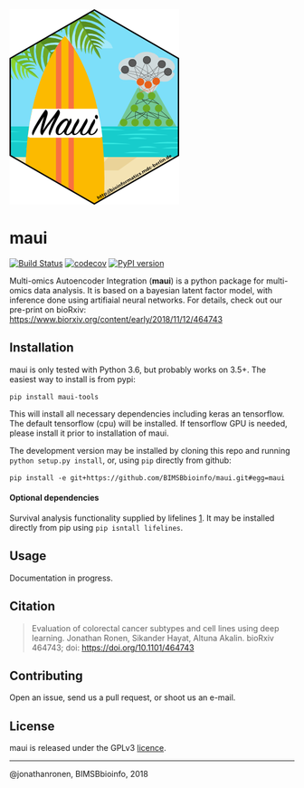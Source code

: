 <div align="left">
	<img src="hex-maui.png" alt="maui">
</div>

# maui

[![Build Status](https://travis-ci.com/BIMSBbioinfo/maui.svg?branch=master)](https://travis-ci.com/BIMSBbioinfo/maui)  [![codecov](https://codecov.io/gh/bimsbbioinfo/maui/branch/master/graph/badge.svg)](https://codecov.io/gh/bimsbbioinfo/maui) [![PyPI version](https://badge.fury.io/py/maui-tools.svg)](https://badge.fury.io/py/maui-tools)



Multi-omics Autoencoder Integration (**maui**) is a python package for multi-omics data analysis. It is based on a bayesian latent factor model, with inference done using artifiaial neural networks. For details, check out our pre-print on bioRxiv: https://www.biorxiv.org/content/early/2018/11/12/464743

## Installation

maui is only tested with Python 3.6, but probably works on 3.5+. The easiest way to install is from pypi:

	pip install maui-tools

This will install all necessary dependencies including keras an tensorflow. The default tensorflow (cpu) will be installed. If tensorflow GPU is needed, please install it prior to installation of maui.

The development version may be installed by cloning this repo and running `python setup.py install`, or, using `pip` directly from github:

	pip install -e git+https://github.com/BIMSBbioinfo/maui.git#egg=maui


#### Optional dependencies

Survival analysis functionality supplied by lifelines [1]. It may be installed directly from pip using `pip isntall lifelines`.

## Usage

Documentation in progress.


## Citation

>  Evaluation of colorectal cancer subtypes and cell lines using deep learning. Jonathan Ronen, Sikander Hayat, Altuna Akalin. bioRxiv 464743; doi: https://doi.org/10.1101/464743

## Contributing

Open an issue, send us a pull request, or shoot us an e-mail.

## License

maui is released under the GPLv3 [licence](LICENSE).

---------------------
@jonathanronen, BIMSBbioinfo, 2018


[1]: https://github.com/CamDavidsonPilon/lifelines